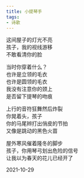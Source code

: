 ```yaml
---
title: 小提琴手
tags:
- 诗歌
---
```


这间屋子的灯光不亮<br>
孩子，我的视线游移<br>
不敢看清你的脸<br>
<!--more-->

当时你穿着什么？<br>
也许是立领的毛衣<br>
也许是圆领的毛衣<br>
我没有注意你的颈上<br>
是否留下提琴的吻痕<br>

上行的音符狂舞然后炸裂<br>
你晃着头，孩子<br>
你的马尾辫打出俏皮的节拍<br>
又像是跳动的黑色火苗<br>

屋外寒风催着隆冬的脚步<br>
孩子，你用琴弓划出危险的信号<br>
让我以为春天的花儿已经开了

2021-10-29